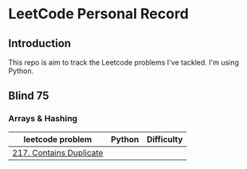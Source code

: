 # LeetCode Personal Record

## Introduction
This repo is aim to track the Leetcode problems I've tackled. I'm using Python.

## Blind 75
### Arrays & Hashing
|leetcode problem|Python|Difficulty|
|---|---|---
|[217. Contains Duplicate](https://leetcode.cn/problems/contains-duplicate/)
